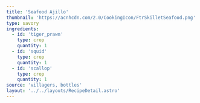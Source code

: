 ```yaml
---
title: 'Seafood Ajillo'
thumbnail: 'https://acnhcdn.com/2.0/CookingIcon/FtrSkilletSeafood.png'
type: savory
ingredients:
  - id: 'tiger_prawn'
    type: crop
    quantity: 1
  - id: 'squid'
    type: crop
    quantity: 1
  - id: 'scallop'
    type: crop
    quantity: 1
source: 'villagers, bottles'
layout: '../../layouts/RecipeDetail.astro'
---
```

